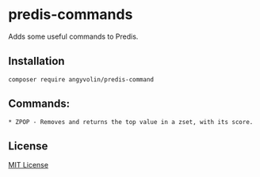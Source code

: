 # predis-commands
Adds some useful commands to Predis. 

## Installation

    composer require angyvolin/predis-command

## Commands:

    * ZPOP - Removes and returns the top value in a zset, with its score.

## License

[MIT License](LICENSE.md)
